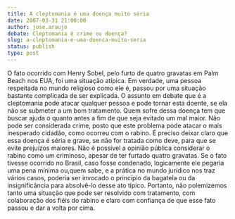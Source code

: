 ```yaml
---
title: A cleptomania é uma doença muito séria
date: 2007-03-31 21:00:00
author: jose.araujo
debate: Cleptomania é crime ou doença?
slug: a-cleptomania-e-uma-doenca-muito-seria
status: publish 
type: post
---
```


O fato ocorrido com Henry Sobel, pelo furto de quatro gravatas em Palm Beach nos EUA, foi uma situação atípica. Em verdade, uma pessoa respeitada no mundo religioso como ele é, passou por uma situação bastante complicada de ser explicada. O assunto em debate que é a cleptomania pode atacar qualquer pessoa e pode tornar esta doente, se ela não se submeter a um bom tratamento. Quem sofre dessa doença tem que buscar ajuda o quanto antes a fim de que seja evitado um mal maior. Não pode ser considerada crime, posto que este problema pode atacar o mais inesperado cidadão, como ocorreu com o rabino. É preciso deixar claro que essa doença é séria e grave, se não for tratada como deve, para que se evite prejuízos maiores. Não é possível a opinião pública considerar o rabino como um criminoso, apesar de ter furtado quatro gravatas. Se o fato tivesse ocorrido no Brasil, caso fosse condenado, logicamente ele pegaria uma pena mínima ou,quem sabe, e a prática no mundo jurídico nos traz vários casos, poderia ser invocado o princípio da bagatela ou da insignificância para absolvê-lo desse ato típico. Portanto, não polemizemos tanto uma situação que pode ser resolvido com tratamento, com colaboração dos fiéis do rabino e claro com confiança de que esse fato passou e dar a volta por cima.
